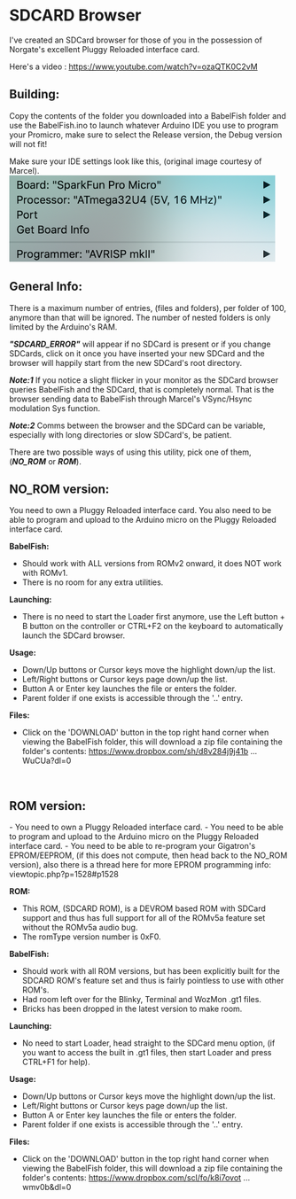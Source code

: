 <h1>SDCARD Browser</h1>
I've created an SDCard browser for those of you in the possession of Norgate's excellent Pluggy Reloaded interface card.

Here's a video : https://www.youtube.com/watch?v=ozaQTK0C2vM
<br>
<h2>Building:</h2>
Copy the contents of the folder you downloaded into a BabelFish folder and use the BabelFish.ino to launch whatever Arduino IDE you use to program your Promicro, make sure to select the Release version, the Debug version will not fit!

Make sure your IDE settings look like this, (original image courtesy of Marcel).
![Alt text](Arduino_IDE.png "Arduino IDE")
<br>
<h2>General Info:</h2>
There is a maximum number of entries, (files and folders), per folder of 100, anymore than that will be ignored. The number of nested folders is only limited by the Arduino's RAM.

***"SDCARD_ERROR"*** will appear if no SDCard is present or if you change SDCards, click on it once you have inserted your new SDCard and the browser will happily start from the new SDCard's root directory.

***Note:1*** If you notice a slight flicker in your monitor as the SDCard browser queries BabelFish and the SDCard, that is completely normal. That is the browser sending data to BabelFish through Marcel's VSync/Hsync modulation Sys function.

***Note:2*** Comms between the browser and the SDCard can be variable, especially with long directories or slow SDCard's, be patient.

There are two possible ways of using this utility, pick one of them, (***NO_ROM*** or ***ROM***).
<br>
<h2>NO_ROM version:</h2>
You need to own a Pluggy Reloaded interface card. You also need to be able to program and upload to the Arduino micro on the Pluggy Reloaded interface card.

**BabelFish:**
- Should work with ALL versions from ROMv2 onward, it does NOT work with ROMv1.
- There is no room for any extra utilities.

**Launching:**
- There is no need to start the Loader first anymore, use the Left button + B button on the controller or CTRL+F2 on the keyboard to automatically launch the SDCard browser.

**Usage:**
- Down/Up buttons or Cursor keys move the highlight down/up the list.
- Left/Right buttons or Cursor keys page down/up the list.
- Button A or Enter key launches the file or enters the folder.
- Parent folder if one exists is accessible through the '..' entry.

**Files:**
- Click on the 'DOWNLOAD' button in the top right hand corner when viewing the BabelFish folder, this will download a zip file containing the folder's contents: https://www.dropbox.com/sh/d8v284j9j41b ... WuCUa?dl=0
<br>
<h2>ROM version:</h2>
- You need to own a Pluggy Reloaded interface card.
- You need to be able to program and upload to the Arduino micro on the Pluggy Reloaded interface card.
- You need to be able to re-program your Gigatron's EPROM/EEPROM, (if this does not compute, then head back to the NO_ROM version), also there is a thread here for more EPROM programming info: viewtopic.php?p=1528#p1528

**ROM:**
- This ROM, (SDCARD ROM), is a DEVROM based ROM with SDCard support and thus has full support for all of the ROMv5a feature set without the ROMv5a audio bug.
- The romType version number is 0xF0.

**BabelFish:**
- Should work with all ROM versions, but has been explicitly built for the SDCARD ROM's feature set and thus is fairly pointless to use with other ROM's.
- Had room left over for the Blinky, Terminal and WozMon .gt1 files.
- Bricks has been dropped in the latest version to make room.

**Launching:**
- No need to start Loader, head straight to the SDCard menu option, (if you want to access the built in .gt1 files, then start Loader and press CTRL+F1 for help).

**Usage:**
- Down/Up buttons or Cursor keys move the highlight down/up the list.
- Left/Right buttons or Cursor keys page down/up the list.
- Button A or Enter key launches the file or enters the folder.
- Parent folder if one exists is accessible through the '..' entry.

**Files:**
- Click on the 'DOWNLOAD' button in the top right hand corner when viewing the BabelFish folder, this will download a zip file containing the folder's contents: https://www.dropbox.com/scl/fo/k8i7ovot ... wmv0b&dl=0
